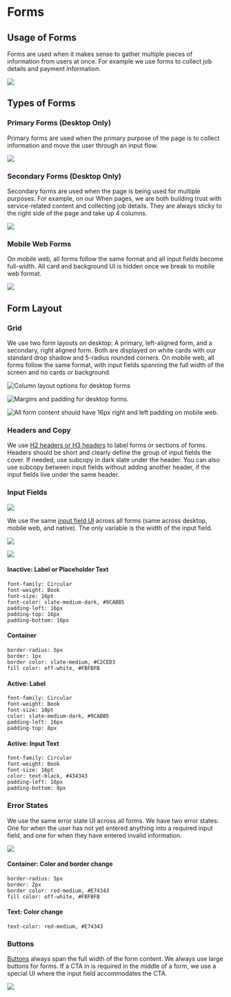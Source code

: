 # Forms

## Usage of Forms

Forms are used when it makes sense to gather multiple pieces of information from users at once. For example we use forms to collect job details and payment information.

![](../.gitbook/assets/form-example.png)

## Types of Forms

### Primary Forms \(Desktop Only\)

Primary forms are used when the primary purpose of the page is to collect information and move the user through an input flow. 

![](../.gitbook/assets/wide-form.png)

### Secondary Forms \(Desktop Only\)

Secondary forms are used when the page is being used for multiple purposes.  For example, on our When pages, we are both building trust with service-related content and collecting job details. They are always sticky to the right side of the page and take up 4 columns.

![](../.gitbook/assets/narrow-form%20%281%29.png)

### Mobile Web Forms

On mobile web, all forms follow the same format and all input fields become full-width. All card and background UI is hidden once we break to mobile web format. 

![](../.gitbook/assets/mobile-form.png)

## Form Layout

### Grid

We use two form layouts on desktop: A primary, left-aligned form, and a secondary, right aligned form. Both are displayed on white cards with our standard drop shadow and 5-radius rounded corners. On mobile web, all forms follow the same format, with input fields spanning the full width of the screen and no cards or background. 

![Column layout options for desktop forms](../.gitbook/assets/form-types.png)

![Margins and padding for desktop forms.](../.gitbook/assets/form-specifics.png)

![All form content should have 16px right and left padding on mobile web. ](../.gitbook/assets/mobile-grid.png)

### Headers and Copy

We use [H2 headers or H3 headers](../brand-guidelines/typography-1.md) to label forms or sections of forms. Headers should be short and clearly define the group of input fields the cover. If needed, use subcopy in dark slate under the header. You can also use subcopy between input fields without adding another header, if the input fields live under the same header.

### Input Fields

![](../.gitbook/assets/headers.png)

We use the same [input field UI](../native/text-field.md) across all forms \(same across desktop, mobile web, and native\). The only variable is the width of the input field. 

![](../.gitbook/assets/text-field-animation.gif)

![](../.gitbook/assets/input-fields%20%284%29.png)

#### Inactive: Label or Placeholder Text

```text
font-family: Circular
font-weight: Book
font-size: 16pt
font-color: slate-medium-dark, #9CABB5
padding-left: 16px
padding-top: 16px
padding-bottom: 16px
```

#### Container

```text
border-radius: 5px
border: 1px
border color: slate-medium, #C2CED3
fill color: off-white, #FBFBFB
```

#### Active: Label

```text
font-family: Circular
font-weight: Book
font-size: 10pt
color: slate-medium-dark, #9CABB5
padding-left: 16px
padding-top: 8px
```

#### Active: Input Text

```text
font-family: Circular
font-weight: Book
font-size: 16pt
color: text-black, #434343
padding-left: 16px
padding-bottom: 8px
```

### Error States

We use the same error state UI across all forms. We have two error states: One for when the user has not yet entered anything into a required input field, and one for when they have entered invalid information.

![](../.gitbook/assets/error-states.png)

#### Container: Color and border change

```text
border-radius: 5px
border: 2px
border color: red-medium, #E74343
fill color: off-white, #FBFBFB
```

#### Text: Color change

```text
text-color: red-medium, #E74343
```

### Buttons

[Buttons](buttons.md) always span the full width of the form content. We always use large buttons for forms. If a CTA in is required in the middle of a form, we use a special UI where the input field accommodates the CTA.

![](../.gitbook/assets/buttons-forms.png)

